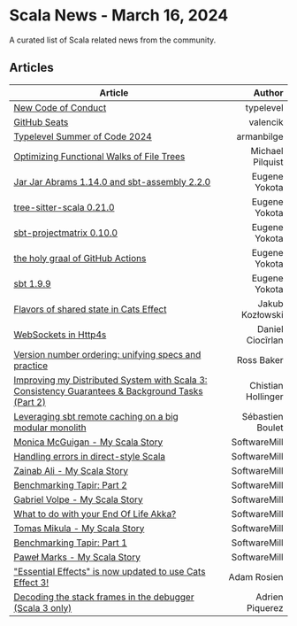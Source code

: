 

# Scala News - March 16, 2024

A curated list of Scala related news from the community.

## Articles

| Article       | Author  |
| ------------- | -----:|
| [New Code of Conduct](https://typelevel.org/typelevel.github.com/blog/2024/03/11/code-of-conduct.html) | typelevel |
| [GitHub Seats](https://typelevel.org/typelevel.github.com/blog/2024/03/10/github-seats.html) | valencik |
| [Typelevel Summer of Code 2024](https://typelevel.org/typelevel.github.com/blog/2024/03/02/gsoc.html) | armanbilge |
| [Optimizing Functional Walks of File Trees](https://mpilquist.github.io/blog/2024/02/20/fs2/) | Michael Pilquist |
| [Jar Jar Abrams 1.14.0 and sbt-assembly 2.2.0](https://eed3si9n.com/jarjar-abrams-1.14.0-sbt-assembly-2.2.0) | Eugene Yokota |
| [tree-sitter-scala 0.21.0](https://eed3si9n.com/tree-sitter-scala-0.21.0) | Eugene Yokota |
| [sbt-projectmatrix 0.10.0](https://eed3si9n.com/sbt-projectmatrix-0.10.0) | Eugene Yokota |
| [the holy graal of GitHub Actions](https://eed3si9n.com/holy-graal-of-gitHub-actions/) | Eugene Yokota |
| [sbt 1.9.9](https://eed3si9n.com/sbt-1.9.9) | Eugene Yokota |
| [Flavors of shared state in Cats Effect](https://blog.kubukoz.com/flavors-of-shared-state/) | Jakub Kozłowski |
| [WebSockets in Http4s](https://blog.rockthejvm.com/websockets-in-http4s/) | Daniel Ciocîrlan |
| [Version number ordering: unifying specs and practice](https://rossabaker.com/blog/version-number-ordering/) | Ross Baker |
| [Improving my Distributed System with Scala 3: Consistency Guarantees & Background Tasks (Part 2)](https://chollinger.com/blog/2024/02/improving-my-distributed-system-with-scala-3-consistency-guarantees-background-tasks-part-2/) | Chistian Hollinger |
| [Leveraging sbt remote caching on a big modular monolith](https://medium.com/teads-engineering/leveraging-sbt-remote-caching-on-a-big-modular-monolith-84826f949ae8?source=rss------scala-5) | Sébastien Boulet |
| [Monica McGuigan - My Scala Story](https://softwaremill.com/monica-mcguigan-my-scala-story) | SoftwareMill |
| [Handling errors in direct-style Scala](https://softwaremill.com/handling-errors-in-direct-style-scala) | SoftwareMill |
| [Zainab Ali - My Scala Story](https://softwaremill.com/zainab-ali-my-scala-story) | SoftwareMill |
| [Benchmarking Tapir: Part 2](https://softwaremill.com/benchmarking-tapir-part-2) | SoftwareMill |
| [Gabriel Volpe - My Scala Story](https://softwaremill.com/gabriel-volpe-my-scala-story) | SoftwareMill |
| [What to do with your End Of Life Akka?](https://softwaremill.com/what-to-do-with-your-end-of-life-akka) | SoftwareMill |
| [Tomas Mikula - My Scala Story](https://softwaremill.com/tomas-mikula-my-scala-story) | SoftwareMill |
| [Benchmarking Tapir: Part 1](https://softwaremill.com/benchmarking-tapir-part-1) | SoftwareMill |
| [Paweł Marks - My Scala Story](https://softwaremill.com/pawel-marks-my-scala-story) | SoftwareMill |
| ["Essential Effects" is now updated to use Cats Effect 3!](https://www.inner-product.com/posts/essential-effects-now-with-cats-effect-3/) | Adam Rosien |
| [Decoding the stack frames in the debugger (Scala 3 only)](https://contributors.scala-lang.org/t/decoding-the-stack-frames-in-the-debugger-scala-3-only/6591) | Adrien Piquerez |
